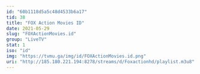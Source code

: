 ```yaml
---
id: "60b1118d5a5c48d4533b6a17"
tid: 38
title: "FOX Action Movies ID"
date: 2021-05-29
slug: "FOXActionMovies.id"
group: "LiveTV"
stat: 1
iso: "id"
img: "https://tvmu.ga/img/id/FOXActionMovies.id.png"
uri: "http://185.180.221.194:8278/streams/d/Foxactionhd/playlist.m3u8"
---
```

